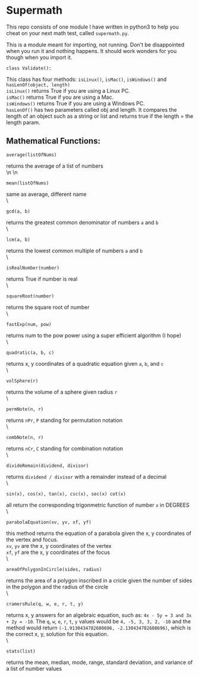 # Supermath
This repo consists of one module I have written in python3 to help you cheat on your next math test, called `supermath.py`.  
  
This is a module meant for importing, not running. Don't be disappointed when you run it and nothing happens. It should work wonders for you though when you import it.

```
class Validate():
```
  This class has four methods: `isLinux()`, `isMac()`, `isWindows()` and `hasLenOf(object, length)`  
 `isLinux()` returns True if you are using a Linux PC.  
 `isMac()` returns True if you are using a Mac.  
 `isWindows()` returns True if you are using a Windows PC.  
 `hasLenOf()` has two parameters called obj and length. It compares the length of an object such as a string or list and returns true if the length = the length param.
 
## Mathematical Functions:  

```
average(listOfNums)
```
  returns the average of a list of numbers  \
    \n  \n
    
 
```
mean(listOfNums)
```
  same as average, different name  \
    \
    
 
```
gcd(a, b)
```
  returns the greatest common denominator of numbers `a` and `b`  \
    \
    
 
```
lcm(a, b)
```
  returns the lowest common multiple of numbers `a` and `b`  \
    \
    
 
```
isRealNumber(number)
```
  returns True if number is real  \
    \
    
 
```
squareRoot(number)
```
  returns the square root of number  \
    \
    
 
```
fastExp(num, pow)
```
  returns num to the pow power using a super efficient algorithm  (I hope)  \
    \
    
 
```
quadratic(a, b, c)
```
  returns x, y coordinates of a quadratic equation given `a`, `b`, and `c`  \
    \
    
 
```
volSphere(r)
```
  returns the volume of a sphere given radius `r`  \
    \
    

```
permNote(n, r)
```
  returns `nPr`, `P` standing for permutation notation  \
    \
    
 
```
combNote(n, r)
```
  returns `nCr`, `C` standing for combination notation  \
    \
    
 
```
divideRemain(dividend, divisor)
```
  returns `dividend / divisor` with a remainder instead of a decimal  \
    \
    
 
```
sin(x), cos(x), tan(x), csc(x), sec(x) cot(x)
```
  all return the corresponding trigonmetric function of number `x` in DEGREES  \
    \
    
 
```
parabolaEquation(xv, yv, xf, yf)
```
  this method returns the equation of a parabola given the x, y coordinates of the vertex and focus.  
  `xv`, `yv` are the x, y coordinates of the vertex  
  `xf`, `yf` are the x, y coordinates of the focus  \
    \
    
 
```
areaOfPolygonInCircle(sides, radius)
```
  returns the area of a polygon inscribed in a cricle given the number of sides in the polygon and the radius of the circle  \
    \
    
 
```
cramersRule(q, w, e, r, t, y)
```
  returns x, y answers for an algebraic equation, such as: `4x - 5y = 3 and 3x + 2y = -10`. The `q`, `w`, `e`, `r`, `t`, `y` values would be `4, -5, 3, 3, 2, -10` and the method would return `(-1.9130434782608696, -2.130434782608696)`, which is the correct x, y, solution for this equation.  \
    \
    
 
```
stats(list)
```
  returns the mean, median, mode, range, standard deviation, and variance of a list of number values  
  
